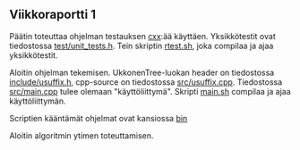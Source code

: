 ## Viikkoraportti 1

Päätin toteuttaa ohjelman testauksen [cxx](http://cxxtest.com/):ää käyttäen. Yksikkötestit ovat tiedostossa [test/unit_tests.h](https://github.com/Hansuzu/tlab/tree/master/test/unit_tests.h). Tein skriptin [rtest.sh](https://github.com/Hansuzu/tlab/tree/master/rtest.sh), joka compilaa ja ajaa yksikkötestit.

Aloitin ohjelman tekemisen. UkkonenTree-luokan header on tiedostossa [include/usuffix.h](https://github.com/Hansuzu/tlab/tree/master/include/usuffix.h), cpp-source on tiedostossa [src/usuffix.cpp](https://github.com/Hansuzu/tlab/tree/master/src/usuffix.cpp). Tiedostossa [src/main.cpp](https://github.com/Hansuzu/tlab/tree/master/src/main.cpp) tulee olemaan "käyttöliittymä". Skripti [main.sh](https://github.com/Hansuzu/tlab/tree/master/main.sh) compilaa ja ajaa käyttöliittymän.

Scriptien kääntämät ohjelmat ovat kansiossa [bin](https://github.com/Hansuzu/tlab/tree/master/bin/)

Aloitin algoritmin ytimen toteuttamisen.
